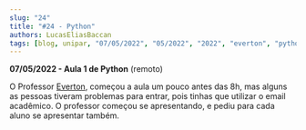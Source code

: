 ```yaml
---
slug: "24"
title: "#24 - Python"
authors: LucasEliasBaccan
tags: [blog, unipar, "07/05/2022", "05/2022", "2022", "everton", "python", "remoto"]
---
```


**07/05/2022 - Aula 1 de Python** (remoto)

O Professor [Everton](/professores/everton), começou a aula um pouco antes das 8h, mas alguns as pessoas tiveram problemas para entrar, pois tinhas que utilizar o email acadêmico. O professor começou se apresentando, e pediu para cada aluno se apresentar também.

